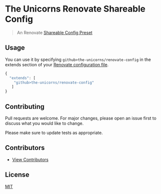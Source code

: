 # The Unicorns Renovate Shareable Config

> An Renovate [Shareable Config Preset](https://docs.renovatebot.com/config-presets/)

## Usage

You can use it by specifying `github>the-unicorns/renovate-config` in the extends section of your [Renovate configuration file](https://docs.renovatebot.com/configuration-options/).

```js
{
  "extends": [
    "github>the-unicorns/renovate-config"
   ]
}
```

## Contributing

Pull requests are welcome. For major changes, please open an issue first to discuss what you would like to change.

Please make sure to update tests as appropriate.

## Contributors

- [View Contributors](https://github.com/the-unicorns/renovate-config/graphs/contributors)

## License

[MIT](LICENSE)
